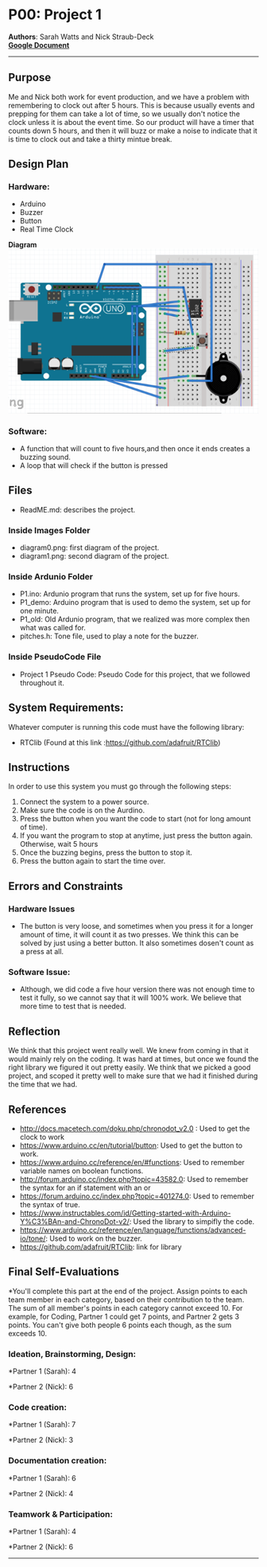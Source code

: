 # P00: Project 1

**Authors**: Sarah Watts and Nick Straub-Deck</br>
[**Google Document**](https://docs.google.com/document/d/1fMCTf0CLFllbEqdRbCc9xuTkVDU8cLeUY6zbcaRNZho/edit?usp=sharing)

---
## Purpose

Me and Nick both work for event production, and we have a problem with remembering to clock out after 5 hours. This is because usually events and prepping for them can take a lot of time, so we usually don't notice the clock unless it is about the event time. So our product will have a timer that counts down 5 hours, and then it will buzz or make a noise to indicate that it is time to clock out and take a thirty mintue break.  


## Design Plan

### Hardware:  
- Arduino 
- Buzzer
- Button
- Real Time Clock

**Diagram**  
![An inital diagram of the design](images/diagram1.png "An intial diagram of the design")

### Software:  
- A function that will count to five hours,and then once it ends creates a buzzing sound. 
- A loop that will check if the button is pressed


## Files
 - ReadME.md: describes the project.  
 
### Inside Images Folder 
 - diagram0.png: first diagram of the project.   
 - diagram1.png: second diagram of the project.
 
### Inside Ardunio Folder  
- P1.ino: Ardunio program that runs the system, set up for five hours.  
- P1_demo: Arduino program that is used to demo the system, set up for one minute. 
- P1_old: Old Ardunio program, that we realized was more complex then what was called for.   
- pitches.h: Tone file, used to play a note for the buzzer.

### Inside PseudoCode File  
- Project 1 Pseudo Code: Pseudo Code for this project, that we followed throughout it. 

## System Requirements:  
Whatever computer is running this code must have the following library:  
- RTClib (Found at this link :https://github.com/adafruit/RTClib)

## Instructions  
In order to use this system you must go through the following steps:  
1. Connect the system to a power source.   
2. Make sure the code is on the Aurdino.   
3. Press the button when you want the code to start (not for long amount of time).  
4. If you want the program to stop at anytime, just press the button again. Otherwise, wait 5 hours
5. Once the buzzing begins, press the button to stop it. 
6. Press the button again to start the time over. 

## Errors and Constraints

### Hardware Issues 
- The button is very loose, and sometimes when you press it for a longer amount of time, it will count it as two presses. We think this can be solved by just using a better button. It also sometimes dosen't count as a press at all.

### Software Issue: 
- Although, we did code a five hour version there was not enough time to test it fully, so we cannot say that it will 100% work. We believe that more time to test that is needed.

## Reflection  
We think that this project went really well. We knew from coming in that it would mainly rely on the coding. It was hard at times, but once we found the right library we figured it out pretty easily. We think that we picked a good project, and scoped it pretty well to make sure that we had it finished during the time that we had.

## References 
- http://docs.macetech.com/doku.php/chronodot_v2.0 : Used to get the clock to work
- https://www.arduino.cc/en/tutorial/button: Used to get the button to work.
- https://www.arduino.cc/reference/en/#functions: Used to remember variable names on boolean functions.  
- http://forum.arduino.cc/index.php?topic=43582.0: Used to remember the syntax for an if statement with an or
- https://forum.arduino.cc/index.php?topic=401274.0: Used to remember the syntax of true.
- https://www.instructables.com/id/Getting-started-with-Arduino-Y%C3%BAn-and-ChronoDot-v2/: Used the library to simpifly the code.  
- https://www.arduino.cc/reference/en/language/functions/advanced-io/tone/: Used to work on the buzzer. 
- https://github.com/adafruit/RTClib: link for library



## Final Self-Evaluations
*You'll complete this part at the end of the project. 
Assign points to each team member in each category, based on their contribution to the team. 
The sum of all member's points in each category cannot exceed 10. 
For example, for Coding, Partner 1 could get 7 points, and Partner 2 gets 3 points. 
You can't give both people 6 points each though, as the sum exceeds 10.

### Ideation, Brainstorming, Design:

*Partner 1 (Sarah): 4

*Partner 2 (Nick): 6

### Code creation: 

*Partner 1 (Sarah): 7

*Partner 2 (Nick): 3

### Documentation creation:

*Partner 1 (Sarah): 6

*Partner 2 (Nick): 4

### Teamwork & Participation:

*Partner 1 (Sarah): 4

*Partner 2 (Nick): 6


---
